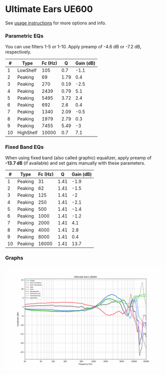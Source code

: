 # Ultimate Ears UE600
See [usage instructions](https://github.com/jaakkopasanen/AutoEq#usage) for more options and info.

### Parametric EQs
You can use filters 1-5 or 1-10. Apply preamp of -4.6 dB or -7.2 dB, respectively.

|   # | Type      |   Fc (Hz) |    Q |   Gain (dB) |
|-----|-----------|-----------|------|-------------|
|   1 | LowShelf  |       105 | 0.7  |        -1.1 |
|   2 | Peaking   |        69 | 1.79 |         0.4 |
|   3 | Peaking   |       270 | 0.19 |        -2.5 |
|   4 | Peaking   |      2439 | 0.79 |         5.1 |
|   5 | Peaking   |      5495 | 3.72 |         2.4 |
|   6 | Peaking   |       692 | 2.6  |         0.4 |
|   7 | Peaking   |      1340 | 2.09 |        -0.5 |
|   8 | Peaking   |      1979 | 2.79 |         0.3 |
|   9 | Peaking   |      7455 | 5.49 |        -3   |
|  10 | HighShelf |     10000 | 0.7  |         7.1 |

### Fixed Band EQs
When using fixed band (also called graphic) equalizer, apply preamp of **-13.7 dB** (if available) and set gains manually with these parameters.

|   # | Type    |   Fc (Hz) |    Q |   Gain (dB) |
|-----|---------|-----------|------|-------------|
|   1 | Peaking |        31 | 1.41 |        -1.9 |
|   2 | Peaking |        62 | 1.41 |        -1.5 |
|   3 | Peaking |       125 | 1.41 |        -2   |
|   4 | Peaking |       250 | 1.41 |        -2.1 |
|   5 | Peaking |       500 | 1.41 |        -1.4 |
|   6 | Peaking |      1000 | 1.41 |        -1.2 |
|   7 | Peaking |      2000 | 1.41 |         4.1 |
|   8 | Peaking |      4000 | 1.41 |         2.8 |
|   9 | Peaking |      8000 | 1.41 |         0.4 |
|  10 | Peaking |     16000 | 1.41 |        13.7 |

### Graphs
![](./Ultimate%20Ears%20UE600.png)
